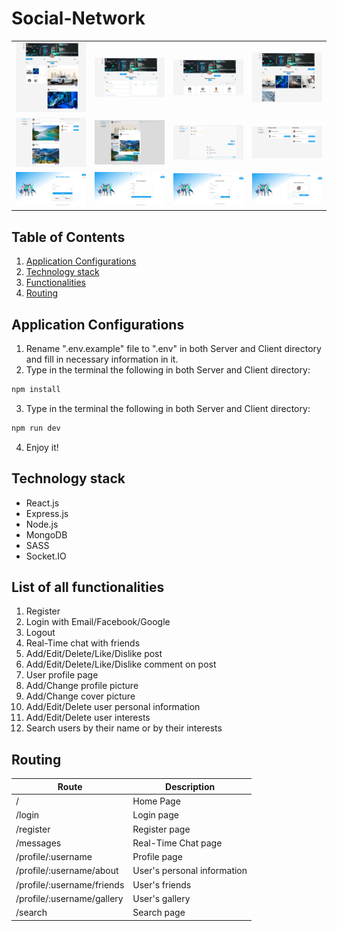 # Social-Network

<table>
  <tbody>
    <tr>
      <td align="center" valign="middle"> 
        <img width="450px" src="./Screenshots/Profile-Page.png" alt="Profile Page" />
      </td>
      <td align="center" valign="middle"> 
        <img width="450px" src="./Screenshots/Profile-About-Page.png" alt="About Page" />
      </td>
      <td align="center" valign="middle"> 
        <img width="450px" src="./Screenshots/Profile-Friends-Page.png" alt="Friends Page" />
      </td>
       <td align="center" valign="middle"> 
        <img width="450px" src="./Screenshots/Profile-Gallery-Page.png" alt="Gallery Page" />
      </td>
    </tr>
    <tr>
      <td align="center" valign="middle"> 
        <img width="450px" src="./Screenshots/Home-Page.png" alt="Home Page" />
      </td>
      <td align="center" valign="middle"> 
        <img width="450px" src="./Screenshots/Create-Post.png" alt="Create Post" />
      </td>
      <td align="center" valign="middle"> 
        <img width="450px" src="./Screenshots/Chat-Page.png" alt="Chat Page" />
      </td>
      <td align="center" valign="middle"> 
        <img width="450px" src="./Screenshots/Search-Page.png" alt="Search Page" />
      </td>
    </tr>
    <tr>
       <td align="center" valign="middle"> 
        <img width="450px" src="./Screenshots/Login-Page.png" alt="Login Page" />
      </td>
      <td align="center" valign="middle"> 
        <img width="450px" src="./Screenshots/Register-Page-Step-1.png" alt="Register Page Step 1" />
      </td>
      <td align="center" valign="middle"> 
        <img width="450px" src="./Screenshots/Register-Page-Step-2.png" alt="Register Page Step 2" />
      </td>
      <td align="center" valign="middle"> 
        <img width="450px" src="./Screenshots/Register-Page-Step-3.png" alt="Register Page Step 3" />
      </td>
    </tr>
  </tbody>
</table>


## Table of Contents
1. [Application Configurations](https://github.com/Ovardov/Social-Network#application-configurations)
2. [Technology stack](https://github.com/Ovardov/Social-Network#technology-stack)
3. [Functionalities](https://github.com/Ovardov/Social-Network#list-of-all-functionalities)
4. [Routing](https://github.com/Ovardov/Social-Network#routing)

## Application Configurations
1. Rename ".env.example" file to ".env" in both Server and Client directory and fill in necessary information in it.
2. Type in the terminal the following in both Server and Client directory:
```bash
npm install
```
3. Type in the terminal the following in both Server and Client directory:
```bash
npm run dev
```
4. Enjoy it!

## Technology stack
- React.js
- Express.js
- Node.js
- MongoDB
- SASS
- Socket.IO

## List of all functionalities
1. Register
2. Login with Email/Facebook/Google
3. Logout
4. Real-Time chat with friends
5. Add/Edit/Delete/Like/Dislike post
6. Add/Edit/Delete/Like/Dislike comment on post
7. User profile page
8. Add/Change profile picture
9. Add/Change cover picture
10. Add/Edit/Delete user personal information
11. Add/Edit/Delete user interests
12. Search users by their name or by their interests

## Routing
Route | Description
------|------------|
/ | Home Page
/login | Login page
/register | Register page
/messages | Real-Time Chat page
/profile/:username | Profile page
/profile/:username/about | User's personal information
/profile/:username/friends | User's friends
/profile/:username/gallery | User's gallery
/search | Search page
